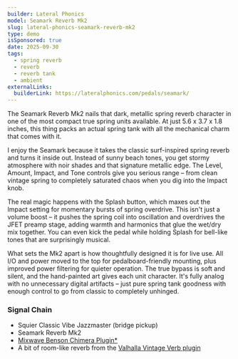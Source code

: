 ```yaml
---
builder: Lateral Phonics
model: Seamark Reverb Mk2
slug: lateral-phonics-seamark-reverb-mk2
type: demo
isSponsored: true
date: 2025-09-30
tags:
  - spring reverb
  - reverb
  - reverb tank
  - ambient
externalLinks:
  builderLink: https://lateralphonics.com/pedals/seamark/
---
```


The Seamark Reverb Mk2 nails that dark, metallic spring reverb character in one of the most compact true spring units available. At just 5.6 x 3.7 x 1.8 inches, this thing packs an actual spring tank with all the mechanical charm that comes with it.

I enjoy the Seamark because it takes the classic surf-inspired spring reverb and turns it inside out. Instead of sunny beach tones, you get stormy atmosphere with noir shades and that signature metallic edge. The Level, Amount, Impact, and Tone controls give you serious range – from clean vintage spring to completely saturated chaos when you dig into the Impact knob.

The real magic happens with the Splash button, which maxes out the Impact setting for momentary bursts of spring overdrive. This isn't just a volume boost – it pushes the spring coil into oscillation and overdrives the JFET preamp stage, adding warmth and harmonics that glue the wet/dry mix together. You can even kick the pedal while holding Splash for bell-like tones that are surprisingly musical.

What sets the Mk2 apart is how thoughtfully designed it is for live use. All I/O and power moved to the top for pedalboard-friendly mounting, plus improved power filtering for quieter operation. The true bypass is soft and silent, and the hand-painted art gives each unit character. It's fully analog with no unnecessary digital artifacts – just pure spring tank goodness with enough control to go from classic to completely unhinged.

### Signal Chain

- Squier Classic Vibe Jazzmaster (bridge pickup)
- Seamark Reverb Mk2
- [Mixwave Benson Chimera Plugin\*](https://sweetwater.sjv.io/B0N2PL)
- A bit of room-like reverb from the [Valhalla Vintage Verb plugin](https://valhalladsp.com/shop/reverb/valhalla-vintage-verb/)

